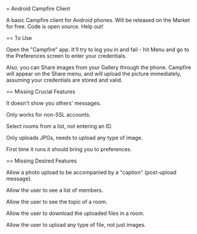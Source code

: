 = Android Campfire Client

A basic Campfire client for Android phones. Will be released on the Market for free.  Code is open source. Help out!

== To Use

Open the "Campfire" app. It'll try to log you in and fail - hit Menu and go to the Preferences screen to enter your credentials.

Also, you can Share images from your Gallery through the phone.  Campfire will appear on the Share menu, and will upload the picture immediately, assuming your credentials are stored and valid.

== Missing Crucial Features

It doesn't show you others' messages.

Only works for non-SSL accounts.

Select rooms from a list, not entering an ID.

Only uploads JPGs, needs to upload any type of image.

First time it runs it should bring you to preferences.

== Missing Desired Features

Allow a photo upload to be accompanied by a "caption" (post-upload message).

Allow the user to see a list of members.

Allow the user to see the topic of a room.

Allow the user to download the uploaded files in a room.

Allow the user to upload any type of file, not just images.
